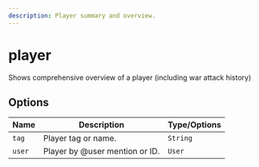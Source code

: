 ```yaml
---
description: Player summary and overview.
---
```


# player

Shows comprehensive overview of a player (including war attack history)

## Options

| Name | Description | Type/Options |
|------|-------------|--------------|
| `tag` | Player tag or name. | `String` |
| `user` | Player by @user mention or ID. | `User` |


